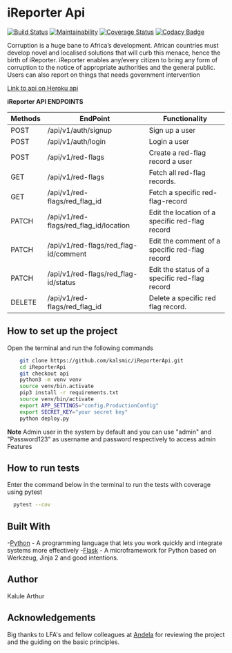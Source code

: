 # iReporter Api

[![Build Status](https://travis-ci.com/kalsmic/iReporterApi.svg?branch=api)](https://travis-ci.com/kalsmic/iReporterApi)
[![Maintainability](https://api.codeclimate.com/v1/badges/2b2df2ba4fc8d8138ab4/maintainability)](https://codeclimate.com/github/kalsmic/iReporterApi/maintainability)
[![Coverage Status](https://coveralls.io/repos/github/kalsmic/iReporterApi/badge.svg?branch=api)](https://coveralls.io/github/kalsmic/iReporterApi?branch=api) [![Codacy Badge](https://api.codacy.com/project/badge/Grade/dcaff2f8a36b474da2ed1c144d5630be)](https://www.codacy.com/app/kalsmic/iReporterApi?utm_source=github.com&utm_medium=referral&utm_content=kalsmic/iReporterApi&utm_campaign=Badge_Grade)

Corruption is a huge bane to Africa’s development. African countries must develop novel and
localised solutions that will curb this menace, hence the birth of iReporter. iReporter enables
any/every citizen to bring any form of corruption to the notice of appropriate authorities and the general public. Users can also report on things that needs government intervention

[Link to api on Heroku api](https://ireporterapiv1.herokuapp.com/)

**iReporter API ENDPOINTS**

| Methods | EndPoint                               | Functionality                                   |
| ------- | -------------------------------------- | ----------------------------------------------- |
| POST    | /api/v1/auth/signup                    | Sign up a user                                  |
| POST    | /api/v1/auth/login                     | Login a user                                    |
| POST    | /api/v1/red-flags                      | Create a red-flag record a user                 |
| GET     | /api/v1/red-flags                      | Fetch all red-flag records.                     |
| GET     | /api/v1/red-flags/red_flag_id          | Fetch a specific red-flag-record                |
| PATCH   | /api/v1/red-flags/red_flag_id/location | Edit the location of a specific red-flag record |
| PATCH   | /api/v1/red-flags/red_flag-id/comment  | Edit the comment of a specific red-flag record  |
| PATCH   | /api/v1/red-flags/red_flag-id/status   | Edit the status of a specific red-flag record   |
| DELETE  | /api/v1/red-flags/red_flag_id          | Delete a specific red flag record.              |

## How to set up the project

Open the terminal and run the following commands

```bash
    git clone https://github.com/kalsmic/iReporterApi.git
    cd iReporterApi
    git checkout api
    python3 -m venv venv
    source venv/bin.activate
    pip3 install -r requirements.txt
    source venv/bin/activate
    export APP_SETTINGS="config.ProductionConfig"
    export SECRET_KEY="your secret key"
    python deploy.py
```

   **Note** Admin user in the system by default and you can use "admin" and "Password123" as username and password respectively to access admin Features

## How to run tests

Enter the command below in the terminal to run the tests with coverage using
 pytest

```bash
  pytest --cov
```

## Built With

-[Python](https://www.python.org/) - A programming language that lets you work quickly and integrate systems more effectively
-[Flask](http://flask.pocoo.org/) - A microframework for Python based on Werkzeug, Jinja 2 and good intentions.

## Author

Kalule Arthur

## Acknowledgements

Big thanks to LFA's and fellow colleagues at [Andela](https://andela.com) for reviewing the project and the guiding on the basic principles.
